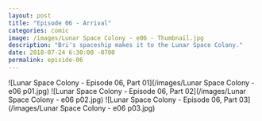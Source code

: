 ```yaml
---
layout: post
title: "Episode 06 - Arrival"
categories: comic
image: /images/Lunar Space Colony - e06 - Thumbnail.jpg
description: "Bri's spaceship makes it to the Lunar Space Colony."
date: 2018-07-24 6:30:00 -0700
permalink: episide-06
---
```


![Lunar Space Colony - Episode 06, Part 01](/images/Lunar Space Colony - e06 p01.jpg)
![Lunar Space Colony - Episode 06, Part 02](/images/Lunar Space Colony - e06 p02.jpg)
![Lunar Space Colony - Episode 06, Part 03](/images/Lunar Space Colony - e06 p03.jpg)
